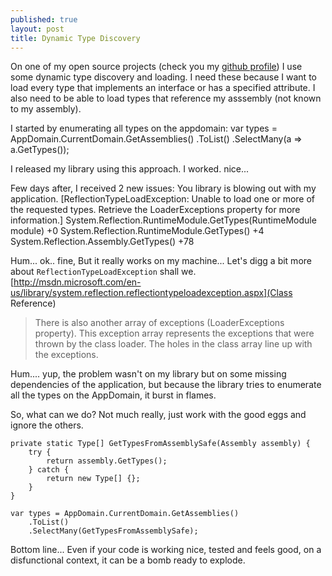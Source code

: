 ```yaml
---
published: true
layout: post
title: Dynamic Type Discovery
---
```


On one of my open source projects (check you my [github profile](https://github.com/kappy)) I use some dynamic type discovery and loading. I need these because I want to load every type that implements an interface or has a specified attribute. I also need to be able to load types that reference my asssembly (not known to my assembly).

I started by enumerating all types on the appdomain:
    var types = AppDomain.CurrentDomain.GetAssemblies()
        .ToList()
	    .SelectMany(a => a.GetTypes());

I released my library using this approach. I worked. nice...

Few days after, I received 2 new issues: You library is blowing out with my application.
    [ReflectionTypeLoadException: Unable to load one or more of the requested types.     Retrieve the LoaderExceptions property for more information.]
    System.Reflection.RuntimeModule.GetTypes(RuntimeModule module) +0
    System.Reflection.RuntimeModule.GetTypes() +4
    System.Reflection.Assembly.GetTypes() +78

Hum... ok.. fine, But it really works on my machine...
Let's digg a bit more about `ReflectionTypeLoadException` shall we. 
[http://msdn.microsoft.com/en-us/library/system.reflection.reflectiontypeloadexception.aspx](Class Reference)
> There is also another array of exceptions (LoaderExceptions property). This exception array represents the exceptions that were thrown by the class loader. The holes in the class array line up with the exceptions.

Hum.... yup, the problem wasn't on my library but on some missing dependencies of the application, but because the library tries to enumerate all the types on the AppDomain, it burst in flames.

So, what can we do? Not much really, just work with the good eggs and ignore the others.

    private static Type[] GetTypesFromAssemblySafe(Assembly assembly) {
        try {
            return assembly.GetTypes();
        } catch {
            return new Type[] {};
        }
    }
    
    var types = AppDomain.CurrentDomain.GetAssemblies()
        .ToList()
	    .SelectMany(GetTypesFromAssemblySafe);

Bottom line... Even if your code is working nice, tested and feels good, on a disfunctional context, it can be a bomb ready to explode.